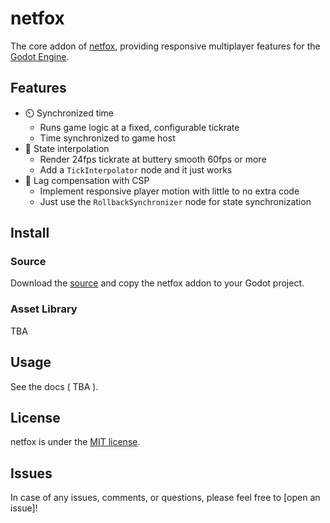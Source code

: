 # netfox

The core addon of [netfox], providing responsive multiplayer features for the
[Godot Engine].

## Features

* ⏲️  Synchronized time
  * Runs game logic at a fixed, configurable tickrate
  * Time synchronized to game host
* 🧈 State interpolation
  * Render 24fps tickrate at buttery smooth 60fps or more
  * Add a `TickInterpolator` node and it just works
* 💨 Lag compensation with CSP
  * Implement responsive player motion with little to no extra code
  * Just use the `RollbackSynchronizer` node for state synchronization

## Install

### Source

Download the [source] and copy the netfox addon to your Godot project.

### Asset Library

TBA

## Usage

See the docs ( TBA ).

## License

netfox is under the [MIT license](LICENSE).

## Issues

In case of any issues, comments, or questions, please feel free to [open an issue]!

[netfox]: https://github.com/foxssake/netfox
[source]: https://github.com/foxssake/netfox/archive/refs/heads/main.zip
[Godot engine]: https://godotengine.org/
